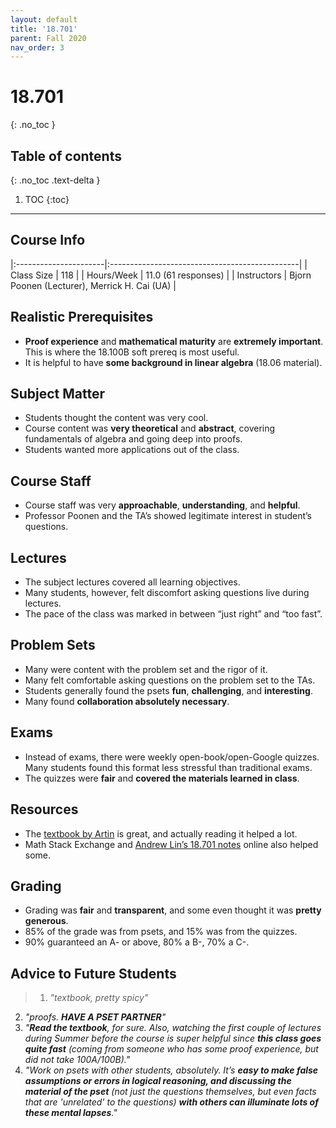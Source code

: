 ```yaml
---
layout: default
title: '18.701'
parent: Fall 2020
nav_order: 3
---
```


# 18.701
{: .no_toc }

## Table of contents
{: .no_toc .text-delta }

1. TOC
{:toc}

---

## Course Info

|:----------------------|:-----------------------------------------------|
| Class Size            | 118                                            |
| Hours/Week            | 11.0 (61 responses)                            | 
| Instructors           | Bjorn Poonen (Lecturer), Merrick H. Cai (UA)   |


## Realistic Prerequisites
* **Proof experience** and **mathematical maturity** are **extremely important**. This is where the 18.100B soft prereq is most useful.
* It is helpful to have **some background in linear algebra** (18.06 material).

## Subject Matter
* Students thought the content was very cool.
* Course content was **very theoretical** and **abstract**, covering fundamentals of algebra and going deep into proofs.
* Students wanted more applications out of the class.

## Course Staff
* Course staff was very **approachable**, **understanding**, and **helpful**.
* Professor Poonen and the TA’s showed legitimate interest in student’s questions.

## Lectures
* The subject lectures covered all learning objectives.
* Many students, however, felt discomfort asking questions live during lectures.
* The pace of the class was marked in between “just right” and “too fast”.

## Problem Sets
* Many were content with the problem set and the rigor of it. 
* Many felt comfortable asking questions on the problem set to the TAs.
* Students generally found the psets **fun**, **challenging**, and **interesting**.
* Many found **collaboration absolutely necessary**.

## Exams
* Instead of exams, there were weekly open-book/open-Google quizzes. Many students found this format less stressful than traditional exams.
* The quizzes were **fair** and **covered the materials learned in class**.

## Resources
* The [textbook by Artin](https://www.amazon.com/Algebra-Classic-Classics-Advanced-Mathematics/dp/0134689607/ref=sr_1_1?dchild=1&keywords=artin+algebra&qid=1611598157&s=books&sr=1-1) is great, and actually reading it helped a lot.
* Math Stack Exchange and [Andrew Lin’s 18.701 notes](https://www.mit.edu/~lindrew/18.701.pdf) online also helped some.

## Grading
* Grading was **fair** and **transparent**, and some even thought it was **pretty generous**.
* 85% of the grade was from psets, and 15% was from the quizzes.
* 90% guaranteed an A- or above, 80% a B-, 70% a C-.

## Advice to Future Students
> 1. *"textbook, pretty spicy"*
  2. *"proofs. **HAVE A PSET PARTNER**"*
  3. *"**Read the textbook**, for sure. Also, watching the first couple of lectures during Summer before the course is super helpful since **this class goes quite fast** (coming from someone who has some proof experience, but did not take 100A/100B)."*
  4. *"Work on psets with other students, absolutely. It’s **easy to make false assumptions or errors in logical reasoning, and discussing the material of the pset** (not just the questions themselves, but even facts that are 'unrelated' to the questions) **with others can illuminate lots of these mental lapses**."*
